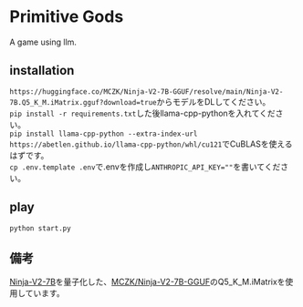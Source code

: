 # Primitive Gods
A game using llm.


## installation
`https://huggingface.co/MCZK/Ninja-V2-7B-GGUF/resolve/main/Ninja-V2-7B.Q5_K_M.iMatrix.gguf?download=true`からモデルをDLしてください。  
`pip install -r requirements.txt`した後llama-cpp-pythonを入れてください。  
`pip install llama-cpp-python --extra-index-url https://abetlen.github.io/llama-cpp-python/whl/cu121`でCuBLASを使えるはずです。  
`cp .env.template .env`で.envを作成し`ANTHROPIC_API_KEY=""`を書いてください。  


## play
`python start.py`

## 備考

[Ninja-V2-7B](https://huggingface.co/Local-Novel-LLM-project/Ninja-V2-7B)を量子化した、[MCZK/Ninja-V2-7B-GGUF](https://huggingface.co/MCZK/Ninja-V2-7B-GGUF)のQ5_K_M.iMatrixを使用しています。

